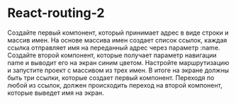 # React-routing-2
Создайте первый компонент, который принимает адрес в виде строки и массив имен. На основе массива имен создает список ссылок, каждая ссылка отправляет имя на переданный адрес через параметр :name.
Создайте второй компонент, которые получает параметр навигации name и выводит его на экран синим цветом.
Настройте маршрутизацию и запустите проект с массивом из трех имен. В итоге на экране должны быть три ссылки, которые создает первый компонент. Переходя по любой из ссылок, должен происходить переход на второй компонент, которые выведет имя на экран.
